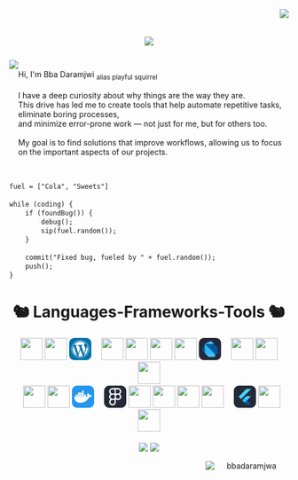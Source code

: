 <img align="right" src="https://visitor-badge.laobi.icu/badge?page_id=BbaDaramjwi.BbaDaramjwi&left_color=blueviolet"  />

<h1 align="center">
    <img src="https://readme-typing-svg.herokuapp.com/?font=Righteous&color=8a2be2&size=35&center=true&vCenter=true&width=500&height=70&duration=6000&lines=Hello+World!+👋;+I'm+BbaDaramjwi!;" />
</h1>

<img align="left" height="160" src="https://avatars.githubusercontent.com/u/149151213?s=200&v=4"  />
<p>
  <br> Hi, I'm Bba Daramjwi <sub>alias playful squirrel</sub>
  <br>
  <br> I have a deep curiosity about why things are the way they are. 
  <br> This drive has led me to create tools that help automate repetitive tasks, eliminate boring processes, 
  <br> and minimize error-prone work — not just for me, but for others too.
  <br>
  <br> My goal is to find solutions that improve workflows, allowing us to focus on the important aspects of our projects.
</p>

<br>

```
fuel = ["Cola", "Sweets"]

while (coding) {
    if (foundBug()) {
        debug();
        sip(fuel.random());
    }
    
    commit("Fixed bug, fueled by " + fuel.random());
    push();
}
```

<h1 align="center"> 🐿️ Languages-Frameworks-Tools 🐿️ </h1>
<div align="center">

  <img width="40" height="40" src="https://github.com/tandpfun/skill-icons/raw/main/icons/Obsidian-Dark.svg"/>
  <img width="40" height="40" src="https://raw.githubusercontent.com/marwin1991/profile-technology-icons/refs/heads/main/icons/jira.png"/>
  <img width="40" height="40" src="https://github.com/tandpfun/skill-icons/raw/main/icons/Wordpress.svg"/>
 ⠀ 
  <img width="40" height="40" src="https://skillicons.dev/icons?i=py"  />
  <img width="40" height="40" src="https://skillicons.dev/icons?i=java"  />
  <img width="40" height="40" src="https://skillicons.dev/icons?i=js"  /> 
  <img width="40" height="40" src="https://3.bp.blogspot.com/-jIfrpc8um34/U7xS8_K7gaI/AAAAAAAAOAU/RsRSCf2Vd_E/s320/SL_Viewer.png" />
  <img width="40" height="40" src="https://github.com/tandpfun/skill-icons/raw/main/icons/Dart-Dark.svg"  />
 ⠀ 
  <img width="40" height="40" src="https://skillicons.dev/icons?i=html"  />
  <img width="40" height="40" src="https://skillicons.dev/icons?i=php"  />
  <img width="40" height="40" src="https://skillicons.dev/icons?i=css" />
<br>
 ⠀<img width="40" height="40" src="https://raw.githubusercontent.com/marwin1991/profile-technology-icons/refs/heads/main/icons/github.png" />
  <img width="40" height="40" src="https://raw.githubusercontent.com/marwin1991/profile-technology-icons/refs/heads/main/icons/websocket.png" />  
  <img width="40" height="40" src="https://github.com/tandpfun/skill-icons/raw/main/icons/Docker.svg" />
   ⠀ 
  <img width="40" height="40" src="https://github.com/tandpfun/skill-icons/blob/main/icons/Figma-Dark.svg"/>
  <img width="40" height="40" src="https://cdn.jsdelivr.net/gh/devicons/devicon/icons/gimp/gimp-original.svg"  />
  <img width="40" height="40" src="https://skillicons.dev/icons?i=unreal"/>
  <img width="40" height="40" src="https://raw.githubusercontent.com/marwin1991/profile-technology-icons/refs/heads/main/icons/android_studio.png" />  
  <img width="40" height="40" src="https://skillicons.dev/icons?i=vscode"   />
   ⠀ 
  <img width="40" height="40" src="https://github.com/tandpfun/skill-icons/raw/main/icons/Flutter-Dark.svg"  />
  <img width="40" height="40" src="https://skillicons.dev/icons?i=mysql"  />
  <img width="40" height="40" src="https://raw.githubusercontent.com/marwin1991/profile-technology-icons/refs/heads/main/icons/git.png" />
</div>

<br>

<div align="center">
  <img height="100" src="https://github-readme-stats.vercel.app/api/top-langs?username=BbaDaramjwi&locale=en&hide_title=true&layout=compact&card_width=320&langs_count=10&theme=shades-of-purple&hide_border=true&order=2" />
    
  <img height="100" src="https://github-readme-stats.vercel.app/api?username=BbaDaramjwi&hide_title=true&show_icons=false&include_all_commits=true&count_private=true&theme=shades-of-purple&rank_icon=github&locale=en&hide_border=true&" />
    
  <a href="https://www.buymeacoffee.com/bbadaramjwa"> <img align="right" src="https://cdn.buymeacoffee.com/buttons/v2/default-yellow.png" height="40" width="150" alt="bbadaramjwa" /></a>
</div>



